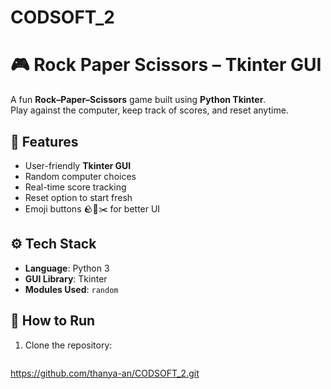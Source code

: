 # CODSOFT_2
# 🎮 Rock Paper Scissors – Tkinter GUI

A fun **Rock–Paper–Scissors** game built using **Python Tkinter**.  
Play against the computer, keep track of scores, and reset anytime.  


## 📌 Features
- User-friendly **Tkinter GUI**
- Random computer choices
- Real-time score tracking
- Reset option to start fresh
- Emoji buttons 🪨📄✂️ for better UI



## ⚙️ Tech Stack
- **Language**: Python 3  
- **GUI Library**: Tkinter  
- **Modules Used**: `random`  



## 🚀 How to Run

1. Clone the repository:
   ```bash
 https://github.com/thanya-an/CODSOFT_2.git
